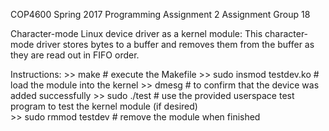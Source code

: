 COP4600 Spring 2017
Programming Assignment 2 
Assignment Group 18


Character-mode Linux device driver as a kernel module: 
This character-mode driver stores bytes to a buffer and removes them from the buffer as they are read out in FIFO order. 

Instructions:
	>> make				# execute the Makefile 
	>> sudo insmod testdev.ko	# load the module into the kernel 
	>> dmesg  			# to confirm that the device was added successfully 
	>> sudo ./test 			# use the provided userspace test program to test the kernel module (if desired)  
	>> sudo rmmod testdev 		# remove the module when finished

